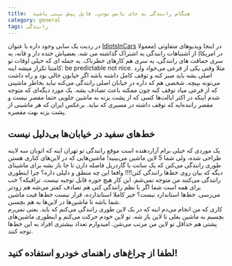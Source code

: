 ```yaml
---
title:  هنگام رانندگی به جای نایس بودن، قابل پیش بینی باشید 
category: general
tags: رانندگی
---
```


در ردیت یک سابی وجود داره با عنوان [IdiotsInCars](https://www.reddit.com/r/IdiotsInCars/) در اینجا ویدیوهای متفاوتی (معمولا در امریکا) از اشتباهات رانندگی به اشتراک گذاشته می شه. بعضیاش خنده دار و فانه، یه سری حماقت های رانندگی، یه سری هم کارهای خطرناک. یه جمله ای که خیلی اوقات تو کامنتا تکرار میشه اینه: be predictable not nice. مثلا وقتی یکی از فرعی می‌خواد وارد اصلی بشه باید صبر کنه و توقف کامل داشته باشه اگر خیابون خالی بود و راه داشت می‌تونه بپیچه. شخصی هم که داره در خیابان اصلی رانندگی می‌کنه نباید بخاطر ماشینی که از فرعی میاد توقف کنه چون ممکنه باعث تصادف بشه. یک مورد دیگه‌ای که متوجه شدم اینکه در اکثر ایالت‌ها کسی که از پشت بزنه به ماشین جلویی حتما مقصر نیست و مقصر راننده‌ایه که توقف داشته در مسیری که نباید. برعکس ایران که هر ماشینی از پشت بزنه بهت مقصره.

## خط‌های سفید در خیابان‌ها بی‌دلیل نیست

یک موردی که خیلی برام آزاردهنده است موقع رانندگی تو تهران اینه که اتوبان سه لاینه طراحی شده، ولی شما 5 لاین ماشین می‌بینید! ماشین‌هایی که در لاین‌های کناری هستن طوری رانندگی می‌کنن که یک سانت با گاردریل فاصله دارن تا جا باز بشه برای ماشینای دیگه که بیان روی خط‌ها رانندگی کنن!!!! واقعا این چه منطق و دلیلی داره؟ چرا اینطوری رانندگی می‌کنند من متوجه نمی‌شم. این کار هیچ جوره قابل توجیه نیست. ترافیکه؟ خب برای همه است شما اگر با نظم رانندگی کنی هم تصادف کمتر می‌شه هم زودتر می‌رسی. خط‌ها استاندارد نیست؟ خیر کاملا استاندارده، قرار نیست خط‌ها فیت ماشین شما باشه تا ماشین‌ها در لاین‌ها به هم بچسبن. </br>
کاری که من انجام می‌دم اینه که در یک لاین طوری رانندگی می‌کنم که باید. یعنی نمی‌رم بچسبم به ماشین بغلی تا لاین باز شه. تو لاین خودم حرکت می‌کنم و اینطوری ماشین‌های پشتی هم حداقل تو لاین من مرتب می‌شن. امیدوارم تعداد بیشتری افراد به این خط‌ها توجه کنند.

## لطفا از چراغ‌های راهنمای خودرو استفاده کنید!
